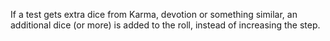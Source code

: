 If a test gets extra dice from Karma, devotion or something similar, an additional dice (or more) is added to the roll, instead of increasing the step.